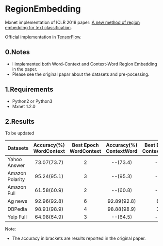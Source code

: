 # RegionEmbedding
Mxnet implementation of ICLR 2018 paper: [A new method of region embedding for text classification](https://openreview.net/forum?id=BkSDMA36Z).

Official implementation in [TensorFlow](https://github.com/text-representation/local-context-unit).

## 0.Notes

- I implemented both Word-Context and Context-Word Region Embedding in the paper.
- Please see the original papar about the datasets and pre-pocessing.
## 1.Requirements

- Python2 or Python3
- Mxnet 1.2.0
## 2.Results

To be updated

|Datasets| Accuracy(%)<br>WordContext|Best Epoch<br>WordContext|Accuracy(%)<br>ContextWord|Best Epoch<br>ContextWord|
| :-- | :--: | :--: | :--: | :--: |
|Yahoo Answer|73.07(73.7)|2|--(73.4)|--|
|Amazon Polarity|95.24(95.1)|3|--(95.3)|--|
|Amazon Full|61.58(60.9)|2|--(60.8)|--|
|Ag news| 92.96(92.8)|6|92.89(92.8)|8|
|DBPedia|98.91(98.9)|4|98.88(98.9)|3|
|Yelp Full| 64.98(64.9)|3|--(64.5)|--|

Note: 
- The accuracy in brackets are results reported in the original paper.

